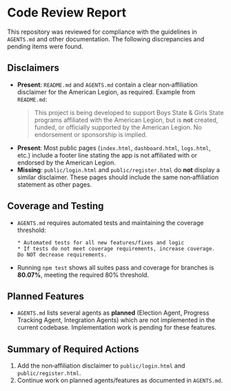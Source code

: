 # Code Review Report

This repository was reviewed for compliance with the guidelines in `AGENTS.md` and other documentation. The following discrepancies and pending items were found.

## Disclaimers

- **Present**: `README.md` and `AGENTS.md` contain a clear non‑affiliation disclaimer for the American Legion, as required. Example from `README.md`:
  > This project is being developed to support Boys State & Girls State programs affiliated with the American Legion, but is **not** created, funded, or officially supported by the American Legion. No endorsement or sponsorship is implied.
- **Present**: Most public pages (`index.html`, `dashboard.html`, `logs.html`, etc.) include a footer line stating the app is not affiliated with or endorsed by the American Legion.
- **Missing**: `public/login.html` and `public/register.html` do **not** display a similar disclaimer. These pages should include the same non‑affiliation statement as other pages.

## Coverage and Testing

- `AGENTS.md` requires automated tests and maintaining the coverage threshold:
  ```
  * Automated tests for all new features/fixes and logic
  * If tests do not meet coverage requirements, increase coverage.  Do NOT decrease requirements.
  ```
- Running `npm test` shows all suites pass and coverage for branches is **80.07%**, meeting the required 80% threshold.

## Planned Features

- `AGENTS.md` lists several agents as **planned** (Election Agent, Progress Tracking Agent, Integration Agents) which are not implemented in the current codebase. Implementation work is pending for these features.

## Summary of Required Actions

1. Add the non‑affiliation disclaimer to `public/login.html` and `public/register.html`.
2. Continue work on planned agents/features as documented in `AGENTS.md`.

